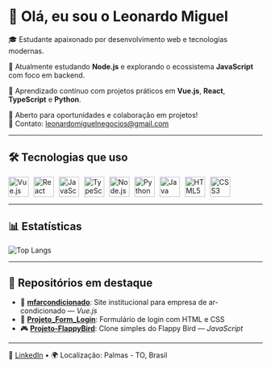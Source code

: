 # 👋 Olá, eu sou o Leonardo Miguel

🎓 Estudante apaixonado por desenvolvimento web e tecnologias modernas.

🚀 Atualmente estudando **Node.js** e explorando o ecossistema **JavaScript** com foco em backend.

🌱 Aprendizado contínuo com projetos práticos em **Vue.js**, **React**, **TypeScript** e **Python**.

💼 Aberto para oportunidades e colaboração em projetos!  
📩 Contato: [leonardomiguelnegocios@gmail.com](mailto:leonardomiguelnegocios@gmail.com)

---

## 🛠️ Tecnologias que uso
<div style="display: flex; gap: 10px;">
  <img src="https://cdn.jsdelivr.net/gh/devicons/devicon/icons/vuejs/vuejs-original.svg" width="40" title="Vue.js"/>
  <img src="https://cdn.jsdelivr.net/gh/devicons/devicon/icons/react/react-original.svg" width="40" title="React"/>
  <img src="https://cdn.jsdelivr.net/gh/devicons/devicon/icons/javascript/javascript-original.svg" width="40" title="JavaScript"/>
  <img src="https://cdn.jsdelivr.net/gh/devicons/devicon/icons/typescript/typescript-original.svg" width="40" title="TypeScript"/>
  <img src="https://cdn.jsdelivr.net/gh/devicons/devicon/icons/nodejs/nodejs-original.svg" width="40" title="Node.js"/>
  <img src="https://cdn.jsdelivr.net/gh/devicons/devicon/icons/python/python-original.svg" width="40" title="Python"/>
  <img src="https://cdn.jsdelivr.net/gh/devicons/devicon/icons/java/java-original.svg" width="40" title="Java"/>
  <img src="https://cdn.jsdelivr.net/gh/devicons/devicon/icons/html5/html5-original.svg" width="40" title="HTML5"/>
  <img src="https://cdn.jsdelivr.net/gh/devicons/devicon/icons/css3/css3-original.svg" width="40" title="CSS3"/>
</div>

---

## 📊 Estatísticas
![Top Langs](https://github-readme-stats.vercel.app/api/top-langs/?username=Leomiguel63&layout=compact&theme=radical)

---

## 📌 Repositórios em destaque

- 🔧 [**mfarcondicionado**](https://github.com/Leomiguel63/mfarcondicionado): Site institucional para empresa de ar-condicionado — *Vue.js*
- 📝 [**Projeto_Form_Login**](https://github.com/Leomiguel63/Projeto_Form_Login): Formulário de login com HTML e CSS
- 🎮 [**Projeto-FlappyBird**](https://github.com/Leomiguel63/Projeto-FlappyBird): Clone simples do Flappy Bird — *JavaScript*

---

🔗 [LinkedIn](https://www.linkedin.com/in/leonardo-miguel-314593233) • 🌍 Localização: Palmas - TO, Brasil
